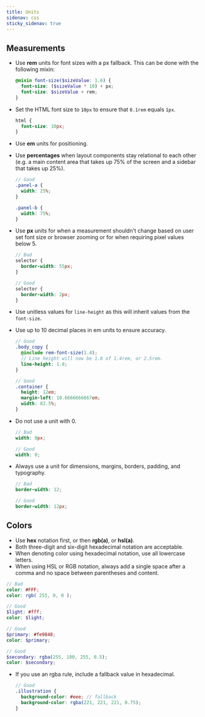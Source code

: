 ```yaml
---
title: Units
sidenav: css
sticky_sidenav: true
---
```


## Measurements
- Use **rem** units for font sizes with a px fallback. This can be done with
  the following mixin:

  ```scss
  @mixin font-size($sizeValue: 1.6) {
    font-size: ($sizeValue * 10) + px;
    font-size: $sizeValue + rem;
  }
  ```

- Set the HTML font size to `10px` to ensure that `0.1rem` equals `1px`.

  ```scss
  html {
    font-size: 10px;
  }
  ```

- Use **em** units for positioning.
- Use **percentages** when layout components stay relational to each other
  (e.g. a main content area that takes up 75% of the screen and a sidebar that
  takes up 25%).

  ```scss
  // Good
  .panel-a {
    width: 25%;
  }

  .panel-b {
    width: 75%;
  }
  ```

- Use **px** units for when a measurement shouldn't change based on user set
  font size or browser zooming or for when requiring pixel values below 5.

  ```scss
  // Bad
  selector {
    border-width: 55px;
  }

  // Good
  selector {
    border-width: 2px;
  }
  ```

- Use unitless values for `line-height` as this will inherit values from the
  `font-size`.
- Use up to 10 decimal places in em units to ensure accuracy.

  ```scss
  // Good
  .body_copy {
    @include rem-font-size(1.4);
    // Line height will now be 1.8 of 1.4rem, or 2.5rem.
    line-height: 1.8;
  }

  // Good
  .container {
    height: 12em;
    margin-left: 10.6666666667em;
    width: 82.5%;
  }
  ```

- Do not use a unit with 0.

  ```scss
  // Bad
  width: 0px;

  // Good
  width: 0;
  ```

- Always use a unit for dimensions, margins, borders, padding, and typography.

  ```scss
  // Bad
  border-width: 12;

  // Good
  border-width: 12px;
  ```


## Colors
- Use **hex** notation first, or then **rgb(a)**, or **hsl(a)**.
- Both three-digit and six-digit hexadecimal notation are acceptable.
- When denoting color using hexadecimal notation, use all lowercase letters.
- When using HSL or RGB notation, always add a single space after a comma and
  no space between parentheses and content.

```scss
// Bad
color: #FFF;
color: rgb( 255, 0, 0 );

// Good
$light: #fff;
color: $light;

// Good
$primary: #fe9848;
color: $primary;

// Good
$secondary: rgba(255, 100, 255, 0.5);
color: $secondary;
```

- If you use an rgba rule, include a fallback value in hexadecimal.

  ```scss
  // Good
  .illustration {
    background-color: #eee; // fallback
    background-color: rgba(221, 221, 221, 0.75);
  }
  ```
